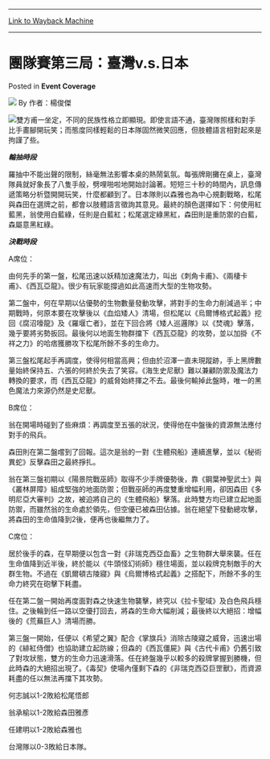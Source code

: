 
---
[Link to Wayback Machine](https://web.archive.org/web/20220519003354/https://magic.wizards.com/en/articles/archive/event-coverage/%E5%9C%98%E9%9A%8A%E8%B3%BD%E7%AC%AC%E4%B8%89%E5%B1%80%EF%BC%9A%E8%87%BA%E7%81%A3vs%E6%97%A5%E6%9C%AC-2000-01-01)

[_metadata_:author]:- "作者：楊俊傑"
[_metadata_:description]:- "雙方甫一坐定，不同的民族性格立即顯現。即使言語不通，臺灣隊照樣和對手比手畫腳開玩笑；而態度同樣輕鬆的日本隊固然微笑回應，但肢體語言相對起來是拘謹了些。 輪抽時段 羅抽中不能出聲的限制，絲毫無法影響本桌的熱鬧氣氛。每張牌剛攤在桌上，臺灣隊員就好象長了八隻手般，劈哩啪啦地開始討論著。短短三十秒的時間內，訊息傳遞策略分析暨開開玩笑，什麼都顧到了。日本隊則以森雅也為中心規劃戰略，松尾與森田在選牌之前，都會以肢體語言徵詢其意見。最終的顏色選擇如下：何使用紅藍黑，翁使用白藍綠，任則是白藍紅；松尾選定綠黑紅，森田則是重防禦的白藍，森屬意黑紅綠。 決戰時段 A席位： 由何先手的第一盤，松尾迅速以妖精加速魔法力，叫出《刺角卡甫》、《兩棲卡甫》、《西瓦亞龍》。很少有玩家能撐過如此高速而大型的生物攻勢。"
[_metadata_:generator]:- "Drupal 7 (http://drupal.org)"
[_metadata_:node]:- "753291"
[_metadata_:publish_date]:- "2000-01-01"
[_metadata_:source]:- "div-main-content"
[_metadata_:title]:- "團隊賽第三局：臺灣v.s.日本"
[_metadata_:wayback_capture_timestamp]:- "2022-05-19 00:33:54"
[_metadata_:wayback_raw_url]:- "https://web.archive.org/web/20220519003354id_/https://magic.wizards.com/en/articles/archive/event-coverage/%E5%9C%98%E9%9A%8A%E8%B3%BD%E7%AC%AC%E4%B8%89%E5%B1%80%EF%BC%9A%E8%87%BA%E7%81%A3vs%E6%97%A5%E6%9C%AC-2000-01-01"
[_metadata_:wayback_url]:- "https://magic.wizards.com/en/articles/archive/event-coverage/%E5%9C%98%E9%9A%8A%E8%B3%BD%E7%AC%AC%E4%B8%89%E5%B1%80%EF%BC%9A%E8%87%BA%E7%81%A3vs%E6%97%A5%E6%9C%AC-2000-01-01"
---


團隊賽第三局：臺灣v.s.日本
===============



 Posted in **Event Coverage**







![](https://media.magic.wizards.com/styles/auth_small/public/generic-avatar-150_514.png)
By 作者：楊俊傑











![](https://media.magic.wizards.com/image_legacy_migration/sideboard/images/Worlds2001/582.jpg)雙方甫一坐定，不同的民族性格立即顯現。即使言語不通，臺灣隊照樣和對手比手畫腳開玩笑；而態度同樣輕鬆的日本隊固然微笑回應，但肢體語言相對起來是拘謹了些。


***輪抽時段***  

羅抽中不能出聲的限制，絲毫無法影響本桌的熱鬧氣氛。每張牌剛攤在桌上，臺灣隊員就好象長了八隻手般，劈哩啪啦地開始討論著。短短三十秒的時間內，訊息傳遞策略分析暨開開玩笑，什麼都顧到了。日本隊則以森雅也為中心規劃戰略，松尾與森田在選牌之前，都會以肢體語言徵詢其意見。最終的顏色選擇如下：何使用紅藍黑，翁使用白藍綠，任則是白藍紅；松尾選定綠黑紅，森田則是重防禦的白藍，森屬意黑紅綠。


***決戰時段***  

A席位：  

由何先手的第一盤，松尾迅速以妖精加速魔法力，叫出《刺角卡甫》、《兩棲卡甫》、《西瓦亞龍》。很少有玩家能撐過如此高速而大型的生物攻勢。  

第二盤中，何在早期以佔優勢的生物數量發動攻擊，將對手的生命力削減過半；中期戰時，何原本要在攻擊後以《血焰矮人》清場，但松尾以《烏爾博格式起義》挖回《腐沼嚎龍》及《羅堰亡者》，並在下回合將《矮人巡邏隊》以《焚魂》擊落，幾乎要將劣勢扳回。最後何以地面生物群擋下《西瓦亞龍》的攻勢，並以加掛《不祥之力》的哈痞獲勝攻下松尾所餘不多的生命力。  

第三盤松尾起手再調度，使得何相當高興；但由於沼澤一直未現蹤跡，手上黑牌數量始終保持五、六張的何終於失去了笑容。《海生史尼獸》難以兼顧防禦及魔法力轉換的要求，而《西瓦亞龍》的威脅始終揮之不去。最後何輸掉此盤時，唯一的黑色魔法力來源仍然是史尼獸。


B席位：  

翁在開場時碰到了些麻煩：再調度至五張的狀況，使得他在中盤後的資源無法應付對手的飛兵。  

森田則在第二盤嚐到了回報。這次是翁的一對《生體飛船》連續進擊，並以《秘術異蛇》反擊森田之最終掙扎。  

翁在第三盤初期以《陽景院戰巫師》取得不少手牌優勢後，靠《鋼葉神聖武士》與《叢林屏障》組成堅強的地面防禦；但戰巫師的再度雙重增幅利用，卻因森田《多明尼亞大審判》之故，被迫將自己的《生體飛船》擊落。此時雙方均已建立起地面防禦，而雖然翁的生命處於領先，但空優已被森田佔據。翁在絕望下發動總攻擊，將森田的生命值降到2後，便再也後繼無力了。


C席位：  

居於後手的森，在早期便以包含一對《非瑞克西亞血畜》之生物群大舉來襲。任在生命值降到近半後，終於能以《牛頭怪幻術師》穩住場面，並以殺牌克制敵手的大群生物。不過在《凱爾頓古陵寢》與《烏爾博格式起義》之搭配下，所餘不多的生命力終究在砲擊下耗盡。  

任在第二盤一開始再度面對森之快速生物襲擊，終究以《拉卡聖域》及白色飛兵穩住。之後輪到任一路以空優打回去，將森的生命大幅削減；最後終以大絕招：增幅後的《荒蕪巨人》清場而勝。  

第三盤一開始，任便以《希望之翼》配合《掌旗兵》消除古陵寢之威脅，迅速出場的《緋紅侍僧》也協助建立起防線；但森的《西瓦僵屍》與《古代卡甫》仍舊引致了對攻狀態，雙方的生命力迅速滑落。任在終盤幾乎以較多的殺牌掌握到勝機，但此時森的大絕招出現了。《毒契》使場內僅剩下森的《非瑞克西亞巨罡獸》，而資源耗盡的任以無法再擋下其攻勢。


  

何志誠以1-2敗給松尾悟郎  

翁承榆以1-2敗給森田雅彥  

任建明以1-2敗給森雅也


台灣隊以0-3敗給日本隊。







